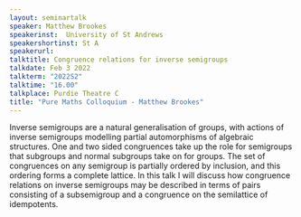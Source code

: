 ```yaml
---
layout: seminartalk
speaker: Matthew Brookes
speakerinst:  University of St Andrews
speakershortinst: St A
speakerurl: 
talktitle: Congruence relations for inverse semigroups
talkdate: Feb 3 2022
talkterm: "2022S2"
talktime: "16.00"
talkplace: Purdie Theatre C
title: "Pure Maths Colloquium - Matthew Brookes"
---
```


Inverse semigroups are a natural generalisation of groups, with actions of inverse semigroups modelling partial automorphisms of algebraic structures. One and two sided congruences take up the role for semigroups that subgroups and normal subgroups take on for groups. The set of congruences on any semigroup is partially ordered by inclusion, and this ordering forms a complete lattice. In this talk I will discuss how congruence relations on inverse semigroups may be described in terms of pairs consisting of a subsemigroup and a congruence on the semilattice of idempotents.  